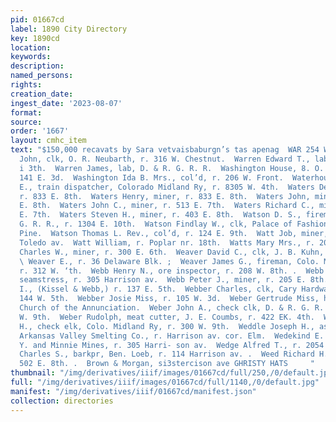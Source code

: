 ```yaml
---
pid: 01667cd
label: 1890 City Directory
key: 1890cd
location: 
keywords: 
description: 
named_persons: 
rights: 
creation_date: 
ingest_date: '2023-08-07'
format: 
source: 
order: '1667'
layout: cmhc_item
text: "$150,000 recavats by Sara vetvaisbaburgn’s tas apenag  WAR 254 WEE  Warner
  John, clk, O. R. Neubarth, r. 316 W. Chestnut.  Warren Edward T., lab, r. 131 E.
  i 3th.  Warren James, lab, D. & R. G. R. R.  Washington House, 8. O. Shytte, propr,
  141 E. 3d.  Washington Ida B. Mrs., col’d, r. 206 W. Front.  Waterhouse Charles
  E., train dispatcher, Colorado Midland Ry, r. 8305 W. 4th.  Waters Dennis, miner,
  r. 833 E. 8th.  Waters Henry, miner, r. 833 E. 8th.  Waters John, miner, r. 833
  E. 8th.  Waters John C., miner, r. 513 E. 7th.  Waters Richard C., miner, r. 513
  E. 7th.  Waters Steven H., miner, r. 403 E. 8th.  Watson D. S., fireman, D. & R.
  G. R. R., r. 1304 E. 10th.  Watson Findlay W., clk, Palace of Fashion, r. 706 N.
  Pine.  Watson Thomas L. Rev., col’d, r. 124 E. 9th.  Watt Job, miner, r. 1902 S.
  Toledo av.  Watt William, r. Poplar nr. 18th.  Watts Mary Mrs., r. 202 E. 4th.  Waxham
  Charles W., miner, r. 300 E. 6th.  Weaver David C., clk, J. B. Kuhn, r. 206 W. 6th.
  \ Weaver E., r. 36 Delaware Blk. ;  Weaver James G., fireman, Colo. Midland Ry,
  r. 312 W. ‘th.  Webb Henry N., ore inspector, r. 208 W. 8th. .  Webb Kate Miss,
  seamstress, r. 305 Harrison av.  Webb Peter J., miner, r. 205 E. 8th.  Webb Tobias
  I., (Kissel & Webb,) r. 137 E. 5th.  Webber Charles, clk, Cary Hardware Co., r.
  144 W. 5th.  Webber Josie Miss, r. 105 W. 3d.  Weber Gertrude Miss, housekpr, r.
  Church of the Annunciation.  Weber John A., check clk, D. & R. G. R. R., r. 300
  W. 9th.  Weber Rudolph, meat cutter, J. E. Coumbs, r. 422 EK. 4th.  Weber Samuel
  H., check elk, Colo. Midland Ry, r. 300 W. 9th.  Weddle Joseph H., asst. treas,
  Arkansas Valley Smelting Co., r. Harrison av. cor. Elm.  Wedekind E. H., with A.
  Y. and Minnie Mines, r. 305 Harri- son av.  Wedge Alfred T., r. 2054 E. 4th.  Wedow
  Charles S., barkpr, Ben. Loeb, r. 114 Harrison av. .  Weed Richard H., miner, r.
  502 E. 8th. .  Brown & Morgan, si3stercison ave GHRISTY HATS     "
thumbnail: "/img/derivatives/iiif/images/01667cd/full/250,/0/default.jpg"
full: "/img/derivatives/iiif/images/01667cd/full/1140,/0/default.jpg"
manifest: "/img/derivatives/iiif/01667cd/manifest.json"
collection: directories
---
```

